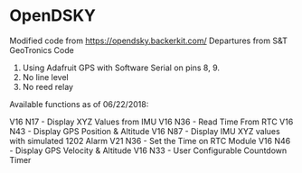 # OpenDSKY
Modified code from https://opendsky.backerkit.com/
Departures from S&T GeoTronics Code
1. Using Adafruit GPS with Software Serial on pins 8, 9.
2. No line level
3. No reed relay


Available functions as of 06/22/2018:

V16 N17 - Display XYZ Values from IMU
V16 N36 - Read Time From RTC
V16 N43 - Display GPS Position & Altitude
V16 N87 - Display IMU XYZ values with simulated 1202 Alarm
V21 N36 - Set the Time on RTC Module
V16 N46 - Display GPS Velocity & Altitude
V16 N33 - User Configurable Countdown Timer
